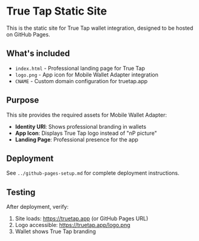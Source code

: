 # True Tap Static Site

This is the static site for True Tap wallet integration, designed to be hosted on GitHub Pages.

## What's included

- `index.html` - Professional landing page for True Tap
- `logo.png` - App icon for Mobile Wallet Adapter integration
- `CNAME` - Custom domain configuration for truetap.app

## Purpose

This site provides the required assets for Mobile Wallet Adapter:
- **Identity URI**: Shows professional branding in wallets
- **App Icon**: Displays True Tap logo instead of "nP picture"
- **Landing Page**: Professional presence for the app

## Deployment

See `../github-pages-setup.md` for complete deployment instructions.

## Testing

After deployment, verify:
1. Site loads: https://truetap.app (or GitHub Pages URL)
2. Logo accessible: https://truetap.app/logo.png
3. Wallet shows True Tap branding